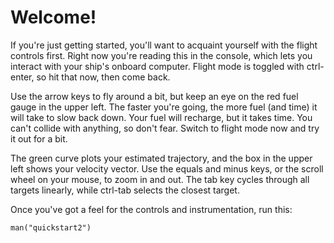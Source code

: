 # Welcome!

If you're just getting started, you'll want to acquaint yourself with
the flight controls first. Right now you're reading this in the console,
which lets you interact with your ship's onboard computer. Flight mode
is toggled with ctrl-enter, so hit that now, then come back.

Use the arrow keys to fly around a bit, but keep an eye on the red
fuel gauge in the upper left. The faster you're going, the more fuel
(and time) it will take to slow back down. Your fuel will recharge,
but it takes time. You can't collide with anything, so don't
fear. Switch to flight mode now and try it out for a bit.

The green curve plots your estimated trajectory, and the box in the upper left
shows your velocity vector. Use the equals and minus keys, or the scroll wheel
on your mouse, to zoom in and out. The tab key cycles through all targets
linearly, while ctrl-tab selects the closest target.

Once you've got a feel for the controls and instrumentation, run this:

    man("quickstart2")
